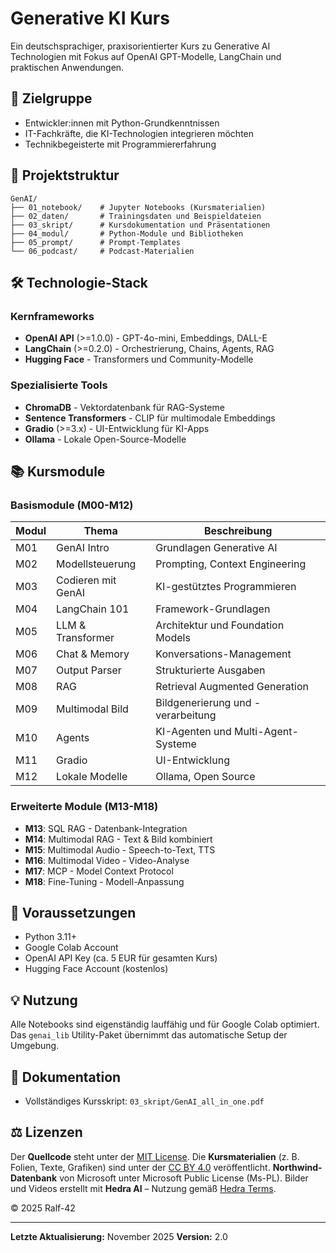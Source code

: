 # Generative KI Kurs

Ein deutschsprachiger, praxisorientierter Kurs zu Generative AI Technologien mit Fokus auf OpenAI GPT-Modelle, LangChain und praktischen Anwendungen.

## 🎯 Zielgruppe

- Entwickler:innen mit Python-Grundkenntnissen
- IT-Fachkräfte, die KI-Technologien integrieren möchten
- Technikbegeisterte mit Programmiererfahrung

## 📁 Projektstruktur

```
GenAI/
├── 01_notebook/    # Jupyter Notebooks (Kursmaterialien)
├── 02_daten/       # Trainingsdaten und Beispieldateien
├── 03_skript/      # Kursdokumentation und Präsentationen
├── 04_modul/       # Python-Module und Bibliotheken
├── 05_prompt/      # Prompt-Templates
└── 06_podcast/     # Podcast-Materialien
```

## 🛠️ Technologie-Stack

### Kernframeworks
- **OpenAI API** (>=1.0.0) - GPT-4o-mini, Embeddings, DALL-E
- **LangChain** (>=0.2.0) - Orchestrierung, Chains, Agents, RAG
- **Hugging Face** - Transformers und Community-Modelle

### Spezialisierte Tools
- **ChromaDB** - Vektordatenbank für RAG-Systeme
- **Sentence Transformers** - CLIP für multimodale Embeddings
- **Gradio** (>=3.x) - UI-Entwicklung für KI-Apps
- **Ollama** - Lokale Open-Source-Modelle

## 📚 Kursmodule

### Basismodule (M00-M12)
| Modul | Thema | Beschreibung |
|-------|-------|-------------|
| M01 | GenAI Intro | Grundlagen Generative AI |
| M02 | Modellsteuerung | Prompting, Context Engineering |
| M03 | Codieren mit GenAI | KI-gestütztes Programmieren |
| M04 | LangChain 101 | Framework-Grundlagen |
| M05 | LLM & Transformer | Architektur und Foundation Models |
| M06 | Chat & Memory | Konversations-Management |
| M07 | Output Parser | Strukturierte Ausgaben |
| M08 | RAG | Retrieval Augmented Generation |
| M09 | Multimodal Bild | Bildgenerierung und -verarbeitung |
| M10 | Agents | KI-Agenten und Multi-Agent-Systeme |
| M11 | Gradio | UI-Entwicklung |
| M12 | Lokale Modelle | Ollama, Open Source |

### Erweiterte Module (M13-M18)
- **M13**: SQL RAG - Datenbank-Integration
- **M14**: Multimodal RAG - Text & Bild kombiniert
- **M15**: Multimodal Audio - Speech-to-Text, TTS
- **M16**: Multimodal Video - Video-Analyse
- **M17**: MCP - Model Context Protocol
- **M18**: Fine-Tuning - Modell-Anpassung

## 🔑 Voraussetzungen

- Python 3.11+
- Google Colab Account
- OpenAI API Key (ca. 5 EUR für gesamten Kurs)
- Hugging Face Account (kostenlos)

## 💡 Nutzung

Alle Notebooks sind eigenständig lauffähig und für Google Colab optimiert. Das `genai_lib` Utility-Paket übernimmt das automatische Setup der Umgebung.

## 📖 Dokumentation

- Vollständiges Kursskript: `03_skript/GenAI_all_in_one.pdf`

## ⚖️ Lizenzen

Der **Quellcode** steht unter der [MIT License](./LICENSE).
Die **Kursmaterialien** (z. B. Folien, Texte, Grafiken) sind unter der [CC BY 4.0](https://creativecommons.org/licenses/by/4.0/) veröffentlicht.
**Northwind-Datenbank** von Microsoft unter Microsoft Public License (Ms-PL).
Bilder und Videos erstellt mit **Hedra AI** – Nutzung gemäß [Hedra Terms](https://www.hedra.com/terms).

© 2025 Ralf-42

---

**Letzte Aktualisierung:** November 2025
**Version:** 2.0
